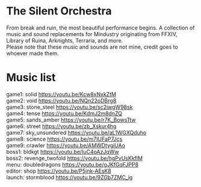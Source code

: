 # The Silent Orchestra
From break and ruin, the most beautiful performance begins. A collection of music and sound replacements for Mindustry originating from FFXIV, Library of Ruina, Arknights, Terraria, and more.
<br>
Please note that these music and sounds are not mine, credit goes to whoever made them.
# Music list
game1: solid https://youtu.be/Kcw8xNxkZtM
<br>
game2: void https://youtu.be/NQn22oDBrg8
<br>
game3: stone_steel https://youtu.be/sc2iwgW98sk
<br>
game4: tense https://youtu.be/KdmJ2m8dnZQ
<br>
game5: sands_amber https://youtu.be/r7K_BowsTtw
<br>
game6: street https://youtu.be/zb_Xskur4hg
<br>
game7: sky_unsundered https://youtu.be/aL1WGXQduho
<br>
game8: science https://youtu.be/m7IUFaP7Jcs
<br>
game9: crawler https://youtu.be/AMWDtygiUAo
<br>
boss1: bldkgt https://youtu.be/IuC4oAzJqWw
<br>
boss2: revenge_twofold https://youtu.be/hgPvUsKkflM
<br>
menu: doubledragons https://youtu.be/gJKfGqFJPP8
<br>
editor: shop https://youtu.be/P5jnk-AEsK8
<br>
launch: stormblood https://youtu.be/9ZGb7ZMC_ig
